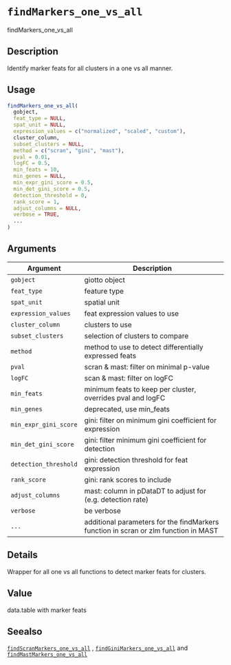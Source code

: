 # `findMarkers_one_vs_all`

findMarkers_one_vs_all


## Description

Identify marker feats for all clusters in a one vs all manner.


## Usage

```r
findMarkers_one_vs_all(
  gobject,
  feat_type = NULL,
  spat_unit = NULL,
  expression_values = c("normalized", "scaled", "custom"),
  cluster_column,
  subset_clusters = NULL,
  method = c("scran", "gini", "mast"),
  pval = 0.01,
  logFC = 0.5,
  min_feats = 10,
  min_genes = NULL,
  min_expr_gini_score = 0.5,
  min_det_gini_score = 0.5,
  detection_threshold = 0,
  rank_score = 1,
  adjust_columns = NULL,
  verbose = TRUE,
  ...
)
```


## Arguments

Argument      |Description
------------- |----------------
`gobject`     |     giotto object
`feat_type`     |     feature type
`spat_unit`     |     spatial unit
`expression_values`     |     feat expression values to use
`cluster_column`     |     clusters to use
`subset_clusters`     |     selection of clusters to compare
`method`     |     method to use to detect differentially expressed feats
`pval`     |     scran & mast: filter on minimal p-value
`logFC`     |     scan & mast: filter on logFC
`min_feats`     |     minimum feats to keep per cluster, overrides pval and logFC
`min_genes`     |     deprecated, use min_feats
`min_expr_gini_score`     |     gini: filter on minimum gini coefficient for expression
`min_det_gini_score`     |     gini: filter minimum gini coefficient for detection
`detection_threshold`     |     gini: detection threshold for feat expression
`rank_score`     |     gini: rank scores to include
`adjust_columns`     |     mast: column in pDataDT to adjust for (e.g. detection rate)
`verbose`     |     be verbose
`...`     |     additional parameters for the findMarkers function in scran or zlm function in MAST


## Details

Wrapper for all one vs all functions to detect marker feats for clusters.


## Value

data.table with marker feats


## Seealso

[`findScranMarkers_one_vs_all`](#findscranmarkersonevsall) , [`findGiniMarkers_one_vs_all`](#findginimarkersonevsall) and [`findMastMarkers_one_vs_all`](#findmastmarkersonevsall)


